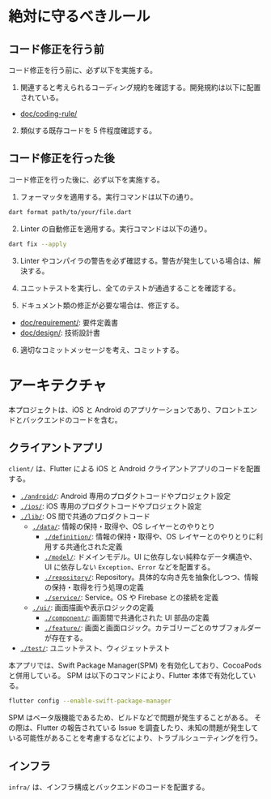 # 絶対に守るべきルール

## コード修正を行う前

コード修正を行う前に、必ず以下を実施する。

1. 関連すると考えられるコーディング規約を確認する。開発規約は以下に配置されている。

- [doc/coding-rule/](/doc/coding-rule/)

2. 類似する既存コードを 5 件程度確認する。

## コード修正を行った後

コード修正を行った後に、必ず以下を実施する。

1. フォーマッタを適用する。実行コマンドは以下の通り。

```bash
dart format path/to/your/file.dart
```

2. Linter の自動修正を適用する。実行コマンドは以下の通り。

```bash
dart fix --apply
```

3. Linter やコンパイラの警告を必ず確認する。警告が発生している場合は、解決する。

4. ユニットテストを実行し、全てのテストが通過することを確認する。

5. ドキュメント類の修正が必要な場合は、修正する。

- [doc/requirement/](/doc/requirement/): 要件定義書
- [doc/design/](/doc/design/): 技術設計書

6. 適切なコミットメッセージを考え、コミットする。

# アーキテクチャ

本プロジェクトは、iOS と Android のアプリケーションであり、フロントエンドとバックエンドのコードを含む。

## クライアントアプリ

`client/` は、Flutter による iOS と Android クライアントアプリのコードを配置する。

- [`./android/`](/client/android/): Android 専用のプロダクトコードやプロジェクト設定
- [`./ios/`](/client/ios/): iOS 専用のプロダクトコードやプロジェクト設定
- [`./lib/`](/client/lib/): OS 間で共通のプロダクトコード
  - [`./data/`](/client/lib/data/): 情報の保持・取得や、OS レイヤーとのやりとり
    - [`./definition/`](/client/lib/data/definition/): 情報の保持・取得や、OS レイヤーとのやりとりに利用する共通化された定義
    - [`./model/`](/client/lib/data/model/): ドメインモデル。UI に依存しない純粋なデータ構造や、UI に依存しない `Exception`、`Error` などを配置する。
    - [`./repository/`](/client/lib/data/repository/): Repository。具体的な向き先を抽象化しつつ、情報の保持・取得を行う処理の定義
    - [`./service/`](/client/lib/data/service/): Service。OS や Firebase との接続を定義
  - [`./ui/`](/client/lib/ui/): 画面描画や表示ロジックの定義
    - [`./component/`](/client/lib/ui/component/): 画面間で共通化された UI 部品の定義
    - [`./feature/`](/client/lib/ui/feature/): 画面と画面ロジック。カテゴリーごとのサブフォルダーが存在する。
- [`./test/`](/client/test/): ユニットテスト、ウィジェットテスト

本アプリでは、Swift Package Manager(SPM) を有効化しており、CocoaPods と併用している。
SPM は以下のコマンドにより、Flutter 本体で有効化している。

```bash
flutter config --enable-swift-package-manager
```

SPM はベータ版機能であるため、ビルドなどで問題が発生することがある。
その際は、Flutter の報告されている Issue を調査したり、未知の問題が発生している可能性があることを考慮するなどにより、トラブルシューティングを行う。

## インフラ

`infra/` は、インフラ構成とバックエンドのコードを配置する。
